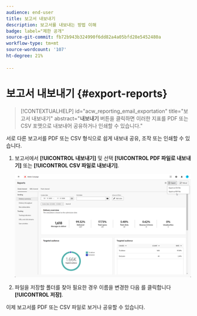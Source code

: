 ```yaml
---
audience: end-user
title: 보고서 내보내기
description: 보고서를 내보내는 방법 이해
badge: label="제한 공개"
source-git-commit: fb72b943b324990f6dd82a4a05bfd28e5452480a
workflow-type: tm+mt
source-wordcount: '107'
ht-degree: 21%

---
```



# 보고서 내보내기 {#export-reports}

>[!CONTEXTUALHELP]
>id="acw_reporting_email_exportation"
>title="보고서 내보내기"
>abstract="**내보내기** 버튼을 클릭하면 이러한 지표를 PDF 또는 CSV 포맷으로 내보내어 공유하거나 인쇄할 수 있습니다."

서로 다른 보고서를 PDF 또는 CSV 형식으로 쉽게 내보내 공유, 조작 또는 인쇄할 수 있습니다.

1. 보고서에서 **[!UICONTROL 내보내기]** 및 선택 **[!UICONTROL PDF 파일로 내보내기]** 또는 **[!UICONTROL CSV 파일로 내보내기]**.

   ![](assets/global_report_export.png)

1. 파일을 저장할 폴더를 찾아 필요한 경우 이름을 변경한 다음 를 클릭합니다 **[!UICONTROL 저장]**.

이제 보고서를 PDF 또는 CSV 파일로 보거나 공유할 수 있습니다.

